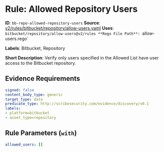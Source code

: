 # Rule: Allowed Repository Users

**ID**: `bb-repo-allowed-repository-users`
**Source**: [v2/rules/bitbucket/repository/allow-users.yaml](https://github.com/scribe-public/sample-policies/v2/rules/bitbucket/repository/allow-users.yaml)
**Uses**: `bitbucket/repository/allow-users@v2/rules
**Rego File Path**: `allow-users.rego`

**Labels**: Bitbucket, Repository

**Short Description**: Verify only users specified in the Allowed List have user access to the Bitbucket repository.

## Evidence Requirements

```yaml
signed: false
content_body_type: generic
target_type: data
predicate_type: http://scribesecurity.com/evidence/discovery/v0.1
labels:
- platform=bitbucket
- asset_type=repository
```
## Rule Parameters (`with`)

```yaml
allowed_users: []
```
